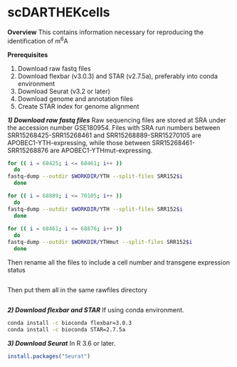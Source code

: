 # scDARTHEKcells

**Overview**
This contains information necessary for reproducing the identification of m<sup>6</sup>A 

**Prerequisites**
1) Download raw fastq files
2) Download flexbar (v3.0.3) and STAR (v2.7.5a), preferably into conda environment
3) Download Seurat (v3.2 or later)
4) Download genome and annotation files
5) Create STAR index for genome alignment


***1) Download raw fastq files***
Raw sequencing files are stored at SRA under the accession number GSE180954.
Files with SRA run numbers between SRR15268425-SRR15268461 and SRR15268889-SRR15270105 are APOBEC1-YTH-expressing, while those between SRR15268461-SRR15268876 are APOBEC1-YTHmut-expressing.
```bash
for (( i = 68425; i <= 68461; i++ ))
  do
fastq-dump --outdir $WORKDIR/YTH --split-files SRR152$i
  done

for (( i = 68889; i <= 70105; i++ ))
  do
fastq-dump --outdir $WORKDIR/YTH --split-files SRR152$i
  done
  
for (( i = 68461; i <= 68876; i++ ))
  do
fastq-dump --outdir $WORKDIR/YTHmut --split-files SRR152$i
  done
```
Then rename all the files to include a cell number and transgene expression status
```bash

```
Then put them all in the same rawfiles directory
```bash

```

***2) Download flexbar and STAR***
If using conda environment.
```bash
conda install -c bioconda flexbar=3.0.3
conda install -c bioconda STAR=2.7.5a
```

***3) Download Seurat***
In R 3.6 or later.
```R
install.packages("Seurat")
```
